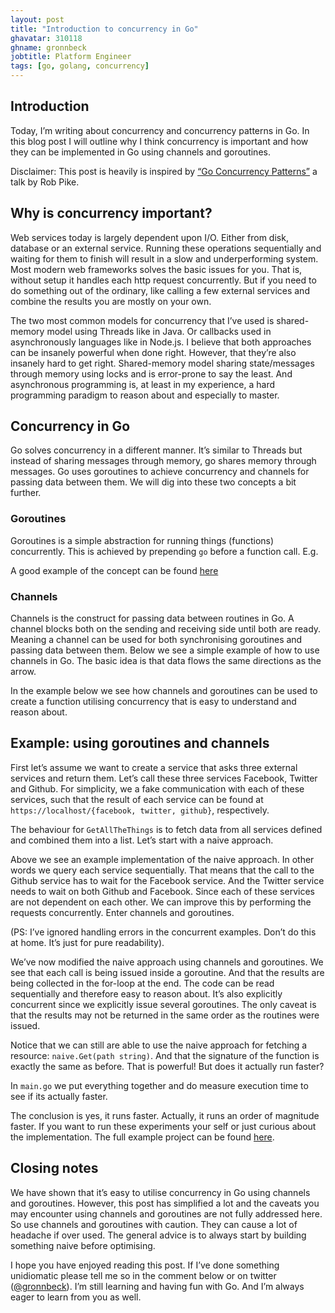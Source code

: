 ```yaml
---
layout: post
title: "Introduction to concurrency in Go"
ghavatar: 310118
ghname: gronnbeck
jobtitle: Platform Engineer
tags: [go, golang, concurrency]
---
```


## Introduction
Today, I’m writing about concurrency and concurrency patterns in Go. In this blog post I will outline why I think concurrency is important and how they can be implemented in Go using channels and goroutines.

Disclaimer: This post is heavily is inspired by [“Go Concurrency Patterns”](https://www.youtube.com/watch?time_continue=3&v=f6kdp27TYZs) a talk by Rob Pike.

## Why is concurrency important?
Web services today is largely dependent upon I/O. Either from disk, database or an external service. Running these operations sequentially and waiting for them to finish will result in a slow and underperforming system. Most modern web frameworks solves the basic issues for you. That is, without setup it handles each http request concurrently. But if you need to do something out of the ordinary, like calling a few external services and combine the results you are mostly on your own.

The two most common models for concurrency that I’ve used is shared-memory model using Threads like in Java. Or callbacks used in asynchronously languages like in Node.js. I believe that both approaches can be insanely powerful when done right. However, that they’re also insanely hard to get right. Shared-memory model sharing state/messages through memory using locks and is error-prone to say the least. And asynchronous programming is, at least in my experience, a hard programming paradigm to reason about and especially to master.

## Concurrency in Go
Go solves concurrency in a different manner. It’s similar to Threads but instead of sharing messages through memory, go shares memory through messages. Go uses goroutines to achieve concurrency and channels for passing data between them. We will dig into these two concepts a bit further.

### Goroutines

Goroutines is a simple abstraction for running things (functions) concurrently.  This is achieved by prepending ``go`` before a function call. E.g.

<script src="https://gist.github.com/gronnbeck/d80cad16aff1514d32689bb3f11c5cdf.js"></script>

A good example of the concept can be found [here](https://tour.golang.org/concurrency/1)

### Channels

Channels is the construct for passing data between routines in Go. A channel blocks both on the sending and receiving side until both are ready. Meaning a channel can be used for both synchronising goroutines and passing data between them. Below we see a simple example of how to use channels in Go. The basic idea is that data flows the same directions as the arrow.

<script src="https://gist.github.com/gronnbeck/9c363b773e7bb43b4e58cea67ba8cb89.js"></script>

In the example below we see how channels and goroutines can be used to create a function utilising concurrency that is easy to understand and reason about.

## Example: using goroutines and channels

First let’s assume we want to create a service that asks three external services and return them. Let’s call these three services Facebook, Twitter and Github. For simplicity, we a fake communication with each of these services, such that the result of each service can be found at ``https://localhost/{facebook, twitter, github}``, respectively.

The behaviour for ``GetAllTheThings`` is to fetch data from all services defined and combined them into a list. Let’s start with a naive approach.

<script src="https://gist.github.com/gronnbeck/6caa0bac97e217e9542d41ab35398da4.js"></script>

Above we see an example implementation of the naive approach. In other words we query each service sequentially. That means that the call to the Github service has to wait for the Facebook service. And the Twitter service needs to wait on both Github and Facebook. Since each of these services are not dependent on each other. We can improve this by performing the requests concurrently. Enter channels and goroutines.

<script src="https://gist.github.com/gronnbeck/4feddc7018cd917aceea0e2d471bc978.js"></script>

(PS: I’ve ignored handling errors in the concurrent examples. Don’t do this at home. It’s just for pure readability).

We’ve now modified the naive approach using channels and goroutines. We see that each call is being issued inside a goroutine. And that the results are being collected in the for-loop at the end. The code can be read sequentially and therefore easy to reason about. It’s also explicitly concurrent since we explicitly issue several goroutines. The only caveat is that the results may not be returned in the same order as the routines were issued.

Notice that we can still are able to use the naive approach for fetching a resource: ``naive.Get(path string)``. And that the signature of the function is exactly the same as before. That is powerful! But does it actually run faster?

In ``main.go`` we put everything together and do measure execution time to see if its actually faster.

<script src="https://gist.github.com/gronnbeck/f40f95750c5ace8337afe03b1664c275.js"></script>

<script src="https://gist.github.com/gronnbeck/6c58e8cec31565c5f70f96577b93b327.js"></script>

The conclusion is yes, it runs faster. Actually, it runs an order of magnitude faster. If you want to run these experiments your self or just curious about the implementation. The full example project can be found [here](https://github.com/gronnbeck/concurrencypatterns).

## Closing notes

We have shown that it’s easy to utilise concurrency in Go using channels and goroutines. However, this post has simplified a lot and the caveats you may encounter using channels and goroutines are not fully addressed here. So use channels and goroutines with caution. They can cause a lot of headache if over used. The general advice is to always start by building something naive before optimising.

I hope you have enjoyed reading this post. If I’ve done something unidiomatic please tell me so in the comment below or on twitter ([@gronnbeck](https://twitter.com/gronnbeck)). I’m still learning and having fun with Go. And I’m always eager to learn from you as well.
